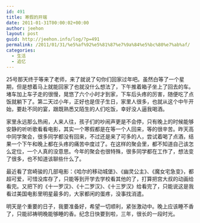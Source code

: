 ```yaml
---
id: 491
title: 寒假的开端
date: 2011-01-31T00:00:02+00:00
author: jeehon
layout: post
guid: http://jeehon.info/log/?p=491
permalink: /2011/01/31/%e5%af%92%e5%81%87%e7%9a%84%e5%bc%80%e7%ab%af/
categories:
  - 生活
  - 追忆
---
```

25号那天终于等来了老师，来了就说了句你们回家过年吧。虽然白等了一个星期，但是想着马上就能回家了也就没什么想法了，下午推着箱子坐上了回去的车。堵车加上车子走的很慢，晃悠了六个小时才到家，下车后头疼的厉害，随便吃了点饭就躺下了。第二天过小年，正好也是侄子生日，家里人很多，也就从这个中午开始，要赴不同的宴，跟既熟悉又陌生的人们吃饭，幸好没人逼我喝酒。

家里永远那么热闹，人来人往，孩子们的吵闹声更是不会停，只有晚上的时候能够安静的听听歌看看电影，其实一个寒假都是在等一个人回来，等的很辛苦。昨天高中同学聚会，很多同学都没有回来，不过还是来了可多的人，尝试着喝了点酒，结果一个下午和晚上都在头疼的痛苦中度过了。在这样的聚会里，都不知道自己该怎么定位，一个人真的没意思。今年的聚会也很特殊，很多同学都在工作了，想法变了很多，也不知道该聊些什么了。

最近看了宫崎骏的几部电影：《哈尔的移动城堡》、《幽灵公主》、《魔女宅急变》，都超可爱，可惜没库存了，只能等到开学去学校看其他的了，打算把宫大叔的动画给看完。又把下的《十一罗汉》、《十二罗汉》、《十三罗汉》给看完了，只能说这是我看过美国电影里明星最多的，大家都闲的蛋疼，没事找消遣。

明天是个重要的日子，我要准备好，希望一切顺利，紧张激动中。晚上应该睡不香了，只能祁祷明晚能够睡的香。纪念日快要到啦，三年，很长的一段时光。